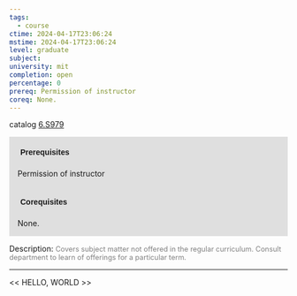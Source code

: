 ```yaml
---
tags:
  - course
ctime: 2024-04-17T23:06:24
mstime: 2024-04-17T23:06:24
level: graduate
subject: 
university: mit
completion: open
percentage: 0
prereq: Permission of instructor
coreq: None.
---
```


catalog [6.S979](http://student.mit.edu/catalog/m6e.html#6.S979)

<span style="display: block; padding: 15px; background-color: rgb(100, 100, 100, 0.2);"><font id="m_prereq3574_0" style="display: block; font-family: Arial, sans-serif; font-weight: bold; padding: 5px">Prerequisites</font><br><span id="prereq3574_0">Permission of instructor</span></span>
<span style="display: block; padding: 15px; background-color: rgb(100, 100, 100, 0.2);"><font id="m_coreq3574_0" style="display: block; font-family: Arial, sans-serif; font-weight: bold; padding: 5px">Corequisites</font><br><span id="coreq3574_0">None.</span></span>

<font style="">Description:</font>
<font style="color: grey; font-size: 0.8rem;">Covers subject matter not offered in the regular curriculum. Consult department to learn of offerings for a particular term.</font>



---

<< HELLO, WORLD >>
